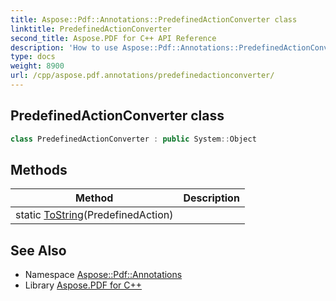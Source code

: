 ```yaml
---
title: Aspose::Pdf::Annotations::PredefinedActionConverter class
linktitle: PredefinedActionConverter
second_title: Aspose.PDF for C++ API Reference
description: 'How to use Aspose::Pdf::Annotations::PredefinedActionConverter class in C++.'
type: docs
weight: 8900
url: /cpp/aspose.pdf.annotations/predefinedactionconverter/
---
```

## PredefinedActionConverter class




```cpp
class PredefinedActionConverter : public System::Object
```

## Methods

| Method | Description |
| --- | --- |
| static [ToString](./tostring/)(PredefinedAction) |  |
## See Also

* Namespace [Aspose::Pdf::Annotations](../)
* Library [Aspose.PDF for C++](../../)
